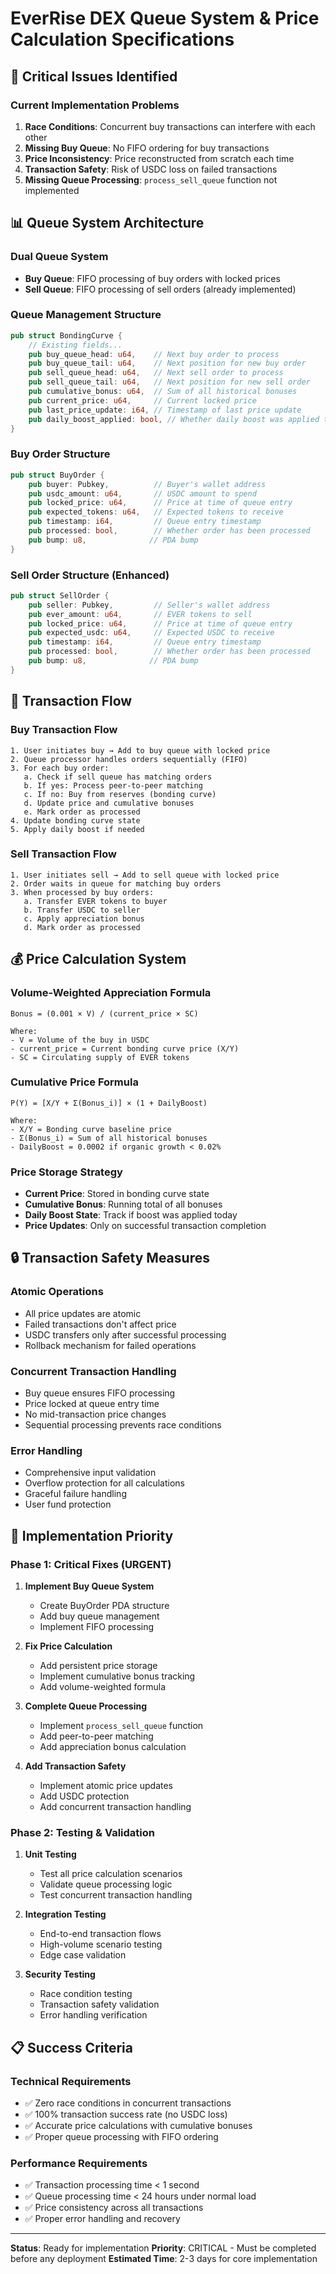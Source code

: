 # EverRise DEX Queue System & Price Calculation Specifications

## 🚨 Critical Issues Identified

### **Current Implementation Problems**
1. **Race Conditions**: Concurrent buy transactions can interfere with each other
2. **Missing Buy Queue**: No FIFO ordering for buy transactions
3. **Price Inconsistency**: Price reconstructed from scratch each time
4. **Transaction Safety**: Risk of USDC loss on failed transactions
5. **Missing Queue Processing**: `process_sell_queue` function not implemented

## 📊 Queue System Architecture

### **Dual Queue System**
- **Buy Queue**: FIFO processing of buy orders with locked prices
- **Sell Queue**: FIFO processing of sell orders (already implemented)

### **Queue Management Structure**
```rust
pub struct BondingCurve {
    // Existing fields...
    pub buy_queue_head: u64,    // Next buy order to process
    pub buy_queue_tail: u64,    // Next position for new buy order
    pub sell_queue_head: u64,   // Next sell order to process
    pub sell_queue_tail: u64,   // Next position for new sell order
    pub cumulative_bonus: u64,  // Sum of all historical bonuses
    pub current_price: u64,     // Current locked price
    pub last_price_update: i64, // Timestamp of last price update
    pub daily_boost_applied: bool, // Whether daily boost was applied today
}
```

### **Buy Order Structure**
```rust
pub struct BuyOrder {
    pub buyer: Pubkey,          // Buyer's wallet address
    pub usdc_amount: u64,       // USDC amount to spend
    pub locked_price: u64,      // Price at time of queue entry
    pub expected_tokens: u64,   // Expected tokens to receive
    pub timestamp: i64,         // Queue entry timestamp
    pub processed: bool,        // Whether order has been processed
    pub bump: u8,              // PDA bump
}
```

### **Sell Order Structure** (Enhanced)
```rust
pub struct SellOrder {
    pub seller: Pubkey,         // Seller's wallet address
    pub ever_amount: u64,       // EVER tokens to sell
    pub locked_price: u64,      // Price at time of queue entry
    pub expected_usdc: u64,     // Expected USDC to receive
    pub timestamp: i64,         // Queue entry timestamp
    pub processed: bool,        // Whether order has been processed
    pub bump: u8,              // PDA bump
}
```

## 🔄 Transaction Flow

### **Buy Transaction Flow**
```
1. User initiates buy → Add to buy queue with locked price
2. Queue processor handles orders sequentially (FIFO)
3. For each buy order:
   a. Check if sell queue has matching orders
   b. If yes: Process peer-to-peer matching
   c. If no: Buy from reserves (bonding curve)
   d. Update price and cumulative bonuses
   e. Mark order as processed
4. Update bonding curve state
5. Apply daily boost if needed
```

### **Sell Transaction Flow**
```
1. User initiates sell → Add to sell queue with locked price
2. Order waits in queue for matching buy orders
3. When processed by buy orders:
   a. Transfer EVER tokens to buyer
   b. Transfer USDC to seller
   c. Apply appreciation bonus
   d. Mark order as processed
```

## 💰 Price Calculation System

### **Volume-Weighted Appreciation Formula**
```
Bonus = (0.001 × V) / (current_price × SC)

Where:
- V = Volume of the buy in USDC
- current_price = Current bonding curve price (X/Y)
- SC = Circulating supply of EVER tokens
```

### **Cumulative Price Formula**
```
P(Y) = [X/Y + Σ(Bonus_i)] × (1 + DailyBoost)

Where:
- X/Y = Bonding curve baseline price
- Σ(Bonus_i) = Sum of all historical bonuses
- DailyBoost = 0.0002 if organic growth < 0.02%
```

### **Price Storage Strategy**
- **Current Price**: Stored in bonding curve state
- **Cumulative Bonus**: Running total of all bonuses
- **Daily Boost State**: Track if boost was applied today
- **Price Updates**: Only on successful transaction completion

## 🔒 Transaction Safety Measures

### **Atomic Operations**
- All price updates are atomic
- Failed transactions don't affect price
- USDC transfers only after successful processing
- Rollback mechanism for failed operations

### **Concurrent Transaction Handling**
- Buy queue ensures FIFO processing
- Price locked at queue entry time
- No mid-transaction price changes
- Sequential processing prevents race conditions

### **Error Handling**
- Comprehensive input validation
- Overflow protection for all calculations
- Graceful failure handling
- User fund protection

## 🚀 Implementation Priority

### **Phase 1: Critical Fixes (URGENT)**
1. **Implement Buy Queue System**
   - Create BuyOrder PDA structure
   - Add buy queue management
   - Implement FIFO processing

2. **Fix Price Calculation**
   - Add persistent price storage
   - Implement cumulative bonus tracking
   - Add volume-weighted formula

3. **Complete Queue Processing**
   - Implement `process_sell_queue` function
   - Add peer-to-peer matching
   - Add appreciation bonus calculation

4. **Add Transaction Safety**
   - Implement atomic price updates
   - Add USDC protection
   - Add concurrent transaction handling

### **Phase 2: Testing & Validation**
1. **Unit Testing**
   - Test all price calculation scenarios
   - Validate queue processing logic
   - Test concurrent transaction handling

2. **Integration Testing**
   - End-to-end transaction flows
   - High-volume scenario testing
   - Edge case validation

3. **Security Testing**
   - Race condition testing
   - Transaction safety validation
   - Error handling verification

## 📋 Success Criteria

### **Technical Requirements**
- ✅ Zero race conditions in concurrent transactions
- ✅ 100% transaction success rate (no USDC loss)
- ✅ Accurate price calculations with cumulative bonuses
- ✅ Proper queue processing with FIFO ordering

### **Performance Requirements**
- ✅ Transaction processing time < 1 second
- ✅ Queue processing time < 24 hours under normal load
- ✅ Price consistency across all transactions
- ✅ Proper error handling and recovery

---

**Status**: Ready for implementation
**Priority**: CRITICAL - Must be completed before any deployment
**Estimated Time**: 2-3 days for core implementation
